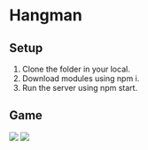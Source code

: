 # Hangman

## Setup

1. Clone the folder in your local.
2. Download modules using npm i.
3. Run the server using npm start.
   
## Game

![](https://github.com/avi-11/Web-Ideas/blob/master/Hangman/img1.png)
![](https://github.com/avi-11/Web-Ideas/blob/master/Hangman/img2.png)
